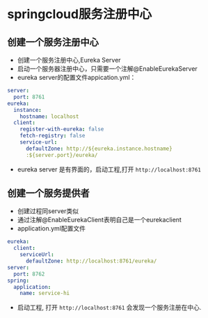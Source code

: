 # springcloud服务注册中心
## 创建一个服务注册中心
* 创建一个服务注册中心,Eureka Server
* 启动一个服务器注册中心，只需要一个注解@EnableEurekaServer
* eureka server的配置文件appication.yml：
```yml
server:
  port: 8761
eureka:
  instance:
    hostname: localhost
  client:
    register-with-eureka: false
    fetch-registry: false
    service-url:
      defaultZone: http://${eureka.instance.hostname}
      :${server.port}/eureka/
```
* eureka server 是有界面的，启动工程,打开 `http://localhost:8761`

## 创建一个服务提供者
* 创建过程同server类似
* 通过注解@EnableEurekaClient表明自己是一个eurekaclient
* application.yml配置文件
```yml
eureka:
  client:
    serviceUrl:
      defaultZone: http://localhost:8761/eureka/
server:
  port: 8762
spring:
  application:
    name: service-hi
```
* 启动工程, 打开 `http://localhost:8761` 会发现一个服务注册在中心.